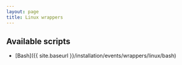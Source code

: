 ```yaml
---
layout: page
title: Linux wrappers
---
```


## Available scripts
* [Bash]({{ site.baseurl }}/installation/events/wrappers/linux/bash)
